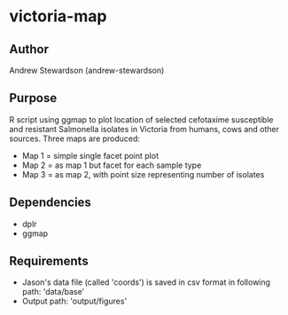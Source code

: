 # victoria-map

## Author

Andrew Stewardson (andrew-stewardson)

## Purpose

R script using ggmap to plot location of selected cefotaxime susceptible and resistant Salmonella isolates in Victoria from humans, cows and other sources. Three maps are produced: 
- Map 1 = simple single facet point plot
- Map 2 = as map 1 but facet for each sample type
- Map 3 = as map 2, with point size representing number of isolates

## Dependencies

- dplr
- ggmap

## Requirements

- Jason's data file (called 'coords') is saved in csv format in following path: 'data/base'
- Output path: 'output/figures'
